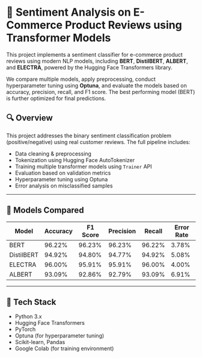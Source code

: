# 🧠 Sentiment Analysis on E-Commerce Product Reviews using Transformer Models

This project implements a sentiment classifier for e-commerce product reviews using modern NLP models, including **BERT**, **DistilBERT**, **ALBERT**, and **ELECTRA**, powered by the Hugging Face Transformers library.

We compare multiple models, apply preprocessing, conduct hyperparameter tuning using **Optuna**, and evaluate the models based on accuracy, precision, recall, and F1 score. The best performing model (BERT) is further optimized for final predictions.

## 🔍 Overview

This project addresses the binary sentiment classification problem (positive/negative) using real customer reviews. The full pipeline includes:
- Data cleaning & preprocessing
- Tokenization using Hugging Face AutoTokenizer
- Training multiple transformer models using `Trainer` API
- Evaluation based on validation metrics
- Hyperparameter tuning using Optuna
- Error analysis on misclassified samples

---

## 🚀 Models Compared

| Model      | Accuracy | F1 Score | Precision | Recall | Error Rate |
|------------|----------|----------|-----------|--------|------------|
| BERT       | 96.22%   | 96.23%   | 96.23%    | 96.22% | 3.78%      |
| DistilBERT | 94.92%   | 94.80%   | 94.77%    | 94.92% | 5.08%      |
| ELECTRA    | 96.00%   | 95.91%   | 95.91%    | 96.00% | 4.00%      |
| ALBERT     | 93.09%   | 92.86%   | 92.79%    | 93.09% | 6.91%      |

---

## 🧪 Tech Stack
- Python 3.x
- Hugging Face Transformers
- PyTorch
- Optuna (for hyperparameter tuning)
- Scikit-learn, Pandas
- Google Colab (for training environment)
